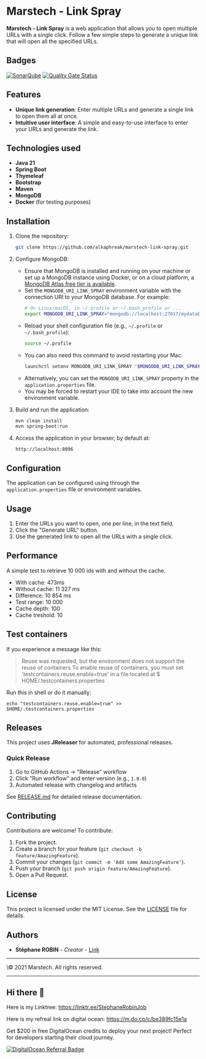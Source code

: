 # Marstech - Link Spray

**Marstech - Link Spray** is a web application that allows you to open multiple URLs with a single click. Follow a few
simple steps to generate a unique link that will open all the specified URLs.

## Badges

[![SonarQube](https://github.com/alkaphreak/marstech-link-spray/actions/workflows/maven-sonar.yml/badge.svg)](https://github.com/alkaphreak/marstech-link-spray/actions/workflows/maven-sonar.yml)
[![Quality Gate Status](https://sonarcloud.io/api/project_badges/measure?project=alkaphreak_marstech-link-spray&metric=alert_status)](https://sonarcloud.io/summary/new_code?id=alkaphreak_marstech-link-spray)

## Features

- **Unique link generation**: Enter multiple URLs and generate a single link to open them all at once.
- **Intuitive user interface**: A simple and easy-to-use interface to enter your URLs and generate the link.

## Technologies used

- **Java 21**
- **Spring Boot**
- **Thymeleaf**
- **Bootstrap**
- **Maven**
- **MongoDB**
- **Docker** (for testing purposes)

## Installation

1. Clone the repository:
    ```bash
    git clone https://github.com/alkaphreak/marstech-link-spray.git
    ```

2. Configure MongoDB:
    - Ensure that MongoDB is installed and running on your machine or set up a MongoDB instance using Docker, or on a
      cloud platform, a [MongoDB Atlas free tier is available](https://www.mongodb.com/pricing).
    - Set the `MONGODB_URI_LINK_SPRAY` environment variable with the connection URI to your MongoDB database. For
      example:
        ```sh
        # On Linux/macOS, in ~/.profile or ~/.bash_profile or ...
        export MONGODB_URI_LINK_SPRAY="mongodb://localhost:27017/mydatabase"
        ```
    - Reload your shell configuration file (e.g., `~/.profile` or `~/.bash_profile`):
        ```sh
        source ~/.profile
        ```    
    - You can also need this command to avoid restarting your Mac:
        ```sh
        launchctl setenv MONGODB_URI_LINK_SPRAY "$MONGODB_URI_LINK_SPRAY"
        ```
    - Alternatively, you can set the `MONGODB_URI_LINK_SPRAY` property in the `application.properties` file.
    - You may be forced to restart your IDE to take into account the new environment variable.

3. Build and run the application:
    ```bash
    mvn clean install
    mvn spring-boot:run
    ```

4. Access the application in your browser, by default at:
    ```
    http://localhost:8096
    ```

## Configuration

The application can be configured using through the `application.properties` file or environment variables.

## Usage

1. Enter the URLs you want to open, one per line, in the text field.
2. Click the "Generate URL" button.
3. Use the generated link to open all the URLs with a single click.

## Performance

A simple test to retrieve 10 000 ids with and without the cache.

- With cache: 473ms
- Without cache: 11 327 ms
- Difference: 10 854 ms
- Test range: 10 000
- Cache depth: 100
- Cache treshold: 10

## Test containers

If you experience a message like this:

> Reuse was requested, but the environment does not support the reuse of containers
> To enable reuse of containers, you must set 'testcontainers.reuse.enable=true' in a file located at $
> HOME/.testcontainers.properties

Run this in shell or do it manually:

```shell
echo "testcontainers.reuse.enable=true" >> $HOME/.testcontainers.properties
```

## Releases

This project uses **JReleaser** for automated, professional releases.

### Quick Release
1. Go to GitHub Actions → "Release" workflow
2. Click "Run workflow" and enter version (e.g., `1.0.0`)
3. Automated release with changelog and artifacts

See [RELEASE.md](RELEASE.md) for detailed release documentation.

## Contributing

Contributions are welcome! To contribute:

1. Fork the project.
2. Create a branch for your feature (`git checkout -b feature/AmazingFeature`).
3. Commit your changes (`git commit -m 'Add some AmazingFeature'`).
4. Push your branch (`git push origin feature/AmazingFeature`).
5. Open a Pull Request.

## License

This project is licensed under the MIT License. See the [LICENSE](LICENSE) file for details.

## Authors

- **Stéphane ROBIN** - *Creator* - [Link](https://linktr.ee/StephaneRobinJob)

---

\© 2021 Marstech. All rights reserved.

---

## Hi there 👋

Here is my Linktree: https://linktr.ee/StephaneRobinJob

Here is my refreal link on digital ocean: https://m.do.co/c/be389fc15e1a

Get $200 in free DigitalOcean credits to deploy your next project! Perfect for developers starting their cloud journey.

[![DigitalOcean Referral Badge](https://web-platforms.sfo2.cdn.digitaloceanspaces.com/WWW/Badge%201.svg)](https://www.digitalocean.com/?refcode=be389fc15e1a&utm_campaign=Referral_Invite&utm_medium=Referral_Program&utm_source=badge)
